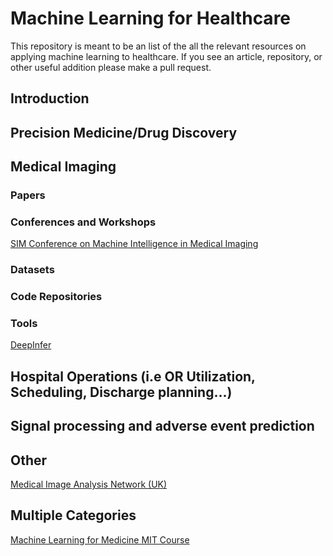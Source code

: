 # Machine Learning for Healthcare
This repository is meant to be an list of the all the relevant resources on applying machine learning to healthcare. If you see an article, repository, or other useful addition please make a pull request.

## Introduction

## Precision Medicine/Drug Discovery

## Medical Imaging

### Papers 

### Conferences and Workshops
[SIM Conference on Machine Intelligence in Medical Imaging](http://siim.org/page/2017CMIMI)

### Datasets

### Code Repositories 

### Tools
[DeepInfer](http://www.deepinfer.org)


## Hospital Operations (i.e OR Utilization, Scheduling, Discharge planning...)

## Signal processing and adverse event prediction

## Other
[Medical Image Analysis Network (UK)](https://www.median.ac.uk/network)

## Multiple Categories 

[Machine Learning for Medicine MIT Course](https://mlhc17mit.github.io)
